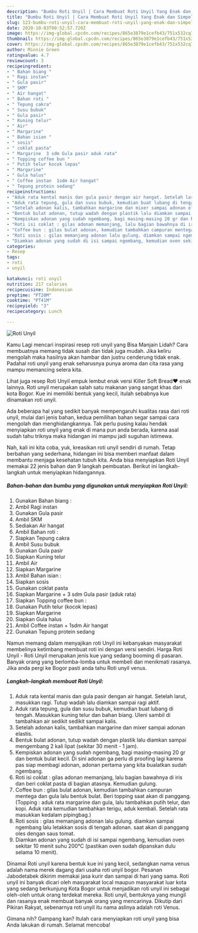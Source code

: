 ```yaml
---
description: "Bumbu Roti Unyil | Cara Membuat Roti Unyil Yang Enak dan Simpel"
title: "Bumbu Roti Unyil | Cara Membuat Roti Unyil Yang Enak dan Simpel"
slug: 123-bumbu-roti-unyil-cara-membuat-roti-unyil-yang-enak-dan-simpel
date: 2020-10-03T00:52:57.720Z
image: https://img-global.cpcdn.com/recipes/865e3879e1cefb43/751x532cq70/roti-unyil-foto-resep-utama.jpg
thumbnail: https://img-global.cpcdn.com/recipes/865e3879e1cefb43/751x532cq70/roti-unyil-foto-resep-utama.jpg
cover: https://img-global.cpcdn.com/recipes/865e3879e1cefb43/751x532cq70/roti-unyil-foto-resep-utama.jpg
author: Minnie Green
ratingvalue: 4.7
reviewcount: 3
recipeingredient:
- " Bahan biang "
- " Ragi instan"
- " Gula pasir"
- " SKM"
- " Air hangat"
- " Bahan roti "
- " Tepung cakra"
- " Susu bubuk"
- " Gula pasir"
- " Kuning telur"
- " Air"
- " Margarine"
- " Bahan isian "
- " sosis"
- " coklat pasta"
- " Margarine  3 sdm Gula pasir aduk rata"
- " Topping coffee bun "
- " Putih telur kocok lepas"
- " Margarine"
- " Gula halus"
- " Coffee instan  1sdm Air hangat"
- " Tepung protein sedang"
recipeinstructions:
- "Aduk rata kental manis dan gula pasir dengan air hangat. Setelah larut, masukkan ragi. Tutup wadah lalu diamkan sampai ragi aktif."
- "Aduk rata tepung, gula dan susu bubuk, kemudian buat lubang di tengah. Masukkan kuning telur dan bahan biang. Uleni sambil di tambahkan air sedikit sedikit sampai kalis."
- "Setelah adonan kalis, tambahkan margarine dan mixer sampai adonan elastis."
- "Bentuk bulat adonan, tutup wadah dengan plastik lalu diamkan sampai mengembang 2 kali lipat (sekitar 30 menit - 1 jam)."
- "Kempiskan adonan yang sudah ngembang, bagi masing-masing 20 gr dan bentuk bulat kecil. Di sini adonan ga perlu di proofing lagi karena pas siap membagi adonan, adonan pertama yang kita bualatkan sudah ngembang."
- "Roti isi coklat : gilas adonan memanjang, lalu bagian bawahnya di iris dan beri coklat pasta di bagian atasnya. Kemudian gulung."
- "Coffee bun : gilas bulat adonan, kemudian tambahkan campuran mentega dan gula lalu bentuk bulat. Beri topping saat akan di panggang. (Topping : aduk rata margarine dan gula, lalu tambahkan putih telur, dan kopi. Aduk rata kemudian tambahkan terigu, aduk kembali. Setelah rata masukkan kedalam pipingbag.)"
- "Roti sosis : gilas memanjang adonan lalu gulung. diamkan sampai ngembang lalu letakkan sosis di tengah adonan. saat akan di panggang oles dengan saus tomat."
- "Diamkan adonan yang sudah di isi sampai ngembang, kemudian oven sekitar 10 menit suhu 200°C (pastikan oven sudah dipanskan dulu selama 10 menit)."
categories:
- Resep
tags:
- roti
- unyil

katakunci: roti unyil 
nutrition: 217 calories
recipecuisine: Indonesian
preptime: "PT20M"
cooktime: "PT41M"
recipeyield: "3"
recipecategory: Lunch

---
```



![Roti Unyil](https://img-global.cpcdn.com/recipes/865e3879e1cefb43/751x532cq70/roti-unyil-foto-resep-utama.jpg)

Kamu Lagi mencari inspirasi resep roti unyil yang Bisa Manjain Lidah? Cara membuatnya memang tidak susah dan tidak juga mudah. Jika keliru mengolah maka hasilnya akan hambar dan justru cenderung tidak enak. Padahal roti unyil yang enak seharusnya punya aroma dan cita rasa yang mampu memancing selera kita.

Lihat juga resep Roti Unyil empuk lembut enak versi Killer Soft Bread❤️ enak lainnya. Roti unyil merupakan salah satu makanan yang sangat khas dari kota Bogor. Kue ini memiliki bentuk yang kecil, itulah sebabnya kue dinamakan roti unyil.

Ada beberapa hal yang sedikit banyak mempengaruhi kualitas rasa dari roti unyil, mulai dari jenis bahan, kedua pemilihan bahan segar sampai cara mengolah dan menghidangkannya. Tak perlu pusing kalau hendak menyiapkan roti unyil yang enak di mana pun anda berada, karena asal sudah tahu triknya maka hidangan ini mampu jadi suguhan istimewa.


Nah, kali ini kita coba, yuk, kreasikan roti unyil sendiri di rumah. Tetap berbahan yang sederhana, hidangan ini bisa memberi manfaat dalam membantu menjaga kesehatan tubuh kita. Anda bisa menyiapkan Roti Unyil memakai 22 jenis bahan dan 9 langkah pembuatan. Berikut ini langkah-langkah untuk menyiapkan hidangannya.

<!--inarticleads1-->

##### Bahan-bahan dan bumbu yang digunakan untuk menyiapkan Roti Unyil:

1. Gunakan  Bahan biang :
1. Ambil  Ragi instan
1. Gunakan  Gula pasir
1. Ambil  SKM
1. Sediakan  Air hangat
1. Ambil  Bahan roti :
1. Siapkan  Tepung cakra
1. Ambil  Susu bubuk
1. Gunakan  Gula pasir
1. Siapkan  Kuning telur
1. Ambil  Air
1. Siapkan  Margarine
1. Ambil  Bahan isian :
1. Siapkan  sosis
1. Gunakan  coklat pasta
1. Siapkan  Margarine + 3 sdm Gula pasir (aduk rata)
1. Siapkan  Topping coffee bun :
1. Gunakan  Putih telur (kocok lepas)
1. Siapkan  Margarine
1. Siapkan  Gula halus
1. Ambil  Coffee instan + 1sdm Air hangat
1. Gunakan  Tepung protein sedang


Namun memang dalam menyajikan roti Unyil ini kebanyakan masyarakat membelinya ketimbang membuat roti ini dengan versi sendiri. Harga Roti Unyil - Roti Unyil merupakan jenis kue yang sedang booming di pasaran. Banyak orang yang berlomba-lomba untuk membeli dan menikmati rasanya. Jika anda pergi ke Bogor pasti anda tahu Roti unyil venus. 

<!--inarticleads2-->

##### Langkah-langkah membuat Roti Unyil:

1. Aduk rata kental manis dan gula pasir dengan air hangat. Setelah larut, masukkan ragi. Tutup wadah lalu diamkan sampai ragi aktif.
1. Aduk rata tepung, gula dan susu bubuk, kemudian buat lubang di tengah. Masukkan kuning telur dan bahan biang. Uleni sambil di tambahkan air sedikit sedikit sampai kalis.
1. Setelah adonan kalis, tambahkan margarine dan mixer sampai adonan elastis.
1. Bentuk bulat adonan, tutup wadah dengan plastik lalu diamkan sampai mengembang 2 kali lipat (sekitar 30 menit - 1 jam).
1. Kempiskan adonan yang sudah ngembang, bagi masing-masing 20 gr dan bentuk bulat kecil. Di sini adonan ga perlu di proofing lagi karena pas siap membagi adonan, adonan pertama yang kita bualatkan sudah ngembang.
1. Roti isi coklat : gilas adonan memanjang, lalu bagian bawahnya di iris dan beri coklat pasta di bagian atasnya. Kemudian gulung.
1. Coffee bun : gilas bulat adonan, kemudian tambahkan campuran mentega dan gula lalu bentuk bulat. Beri topping saat akan di panggang. (Topping : aduk rata margarine dan gula, lalu tambahkan putih telur, dan kopi. Aduk rata kemudian tambahkan terigu, aduk kembali. Setelah rata masukkan kedalam pipingbag.)
1. Roti sosis : gilas memanjang adonan lalu gulung. diamkan sampai ngembang lalu letakkan sosis di tengah adonan. saat akan di panggang oles dengan saus tomat.
1. Diamkan adonan yang sudah di isi sampai ngembang, kemudian oven sekitar 10 menit suhu 200°C (pastikan oven sudah dipanskan dulu selama 10 menit).


Dinamai Roti unyil karena bentuk kue ini yang kecil, sedangkan nama venus adalah nama merek dagang dari usaha roti unyil bogor. Pesanan Jabodetabek dikirim memakai jasa kurir dan sampai di hari yang sama. Roti unyil ini banyak dicari oleh masyarakat local maupun masyarakat luar kota yang sedang berkunjung Kota Bogor untuk menjadikan roti unyil ini sebagai oleh-oleh untuk orang terdekat mereka. Roti unyil, bentuknya yang mungil dan rasanya enak membuat banyak orang yang mencarinya. Dikutip dari Pikiran Rakyat, sebenarnya roti unyil itu nama aslinya adalah roti Venus. 

Gimana nih? Gampang kan? Itulah cara menyiapkan roti unyil yang bisa Anda lakukan di rumah. Selamat mencoba!

